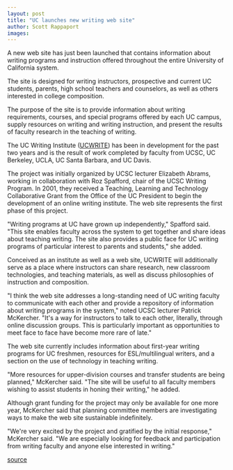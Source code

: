```yaml
---
layout: post
title: "UC launches new writing web site"
author: Scott Rappaport
images:
---
```


A new web site has just been launched that contains information about writing programs and instruction offered throughout the entire University of California system.

The site is designed for writing instructors, prospective and current UC students, parents, high school teachers and counselors, as well as others interested in college composition.

The purpose of the site is to provide information about writing requirements, courses, and special programs offered by each UC campus, supply resources on writing and writing instruction, and present the results of faculty research in the teaching of writing.   

The UC Writing Institute ([UCWRITE][1]) has been in development for the past two years and is the result of work completed by faculty from UCSC, UC Berkeley, UCLA, UC Santa Barbara, and UC Davis.

The project was initially organized by UCSC lecturer Elizabeth Abrams, working in collaboration with Roz Spafford, chair of the UCSC Writing Program. In 2001, they received a Teaching, Learning and Technology Collaborative Grant from the Office of the UC President to begin the development of an online writing institute. The web site represents the first phase of this project.  

"Writing programs at UC have grown up independently," Spafford said. "This site enables faculty across the system to get together and share ideas about teaching writing. The site also provides a public face for UC writing programs of particular interest to parents and students," she added.  

Conceived as an institute as well as a web site, UCWRITE will additionally serve as a place where instructors can share research, new classroom technologies, and teaching materials, as well as discuss philosophies of instruction and composition.  

"I think the web site addresses a long-standing need of UC writing faculty to communicate with each other and provide a repository of information about writing programs in the system," noted UCSC lecturer Patrick McKercher. "It's a way for instructors to talk to each other, literally, through online discussion groups. This is particularly important as opportunities to meet face to face have become more rare of late."   

The web site currently includes information about first-year writing programs for UC freshmen, resources for ESL/multilingual writers, and a section on the use of technology in teaching writing.   

"More resources for upper-division courses and transfer students are being planned," McKercher said. "The site will be useful to all faculty members wishing to assist students in honing their writing," he added.

Although grant funding for the project may only be available for one more year, McKercher said that planning committee members are investigating ways to make the web site sustainable indefinitely.   

"We're very excited by the project and gratified by the initial response," McKercher said. "We are especially looking for feedback and participation from writing faculty and anyone else interested in writing."   

[1]: http://ucwrite.org

[source](http://www1.ucsc.edu/currents/02-03/04-21/writing.html "Permalink to writing")
